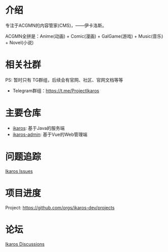 # 介绍

专注于ACGMN的内容管家(CMS)，——伊卡洛斯。

ACGMN全拼是：Anime(动画) + Comic(漫画) + GalGame(游戏) + Music(音乐) + Novel(小说)


# 相关社群
PS: 暂时只有 TG群组，后续会有官网、社区、官网文档等等
- Telegram群组：https://t.me/ProjectIkaros

# 主要仓库
- [ikaros](https://github.com/ikaros-dev/ikaros): 基于Java的服务端
- [ikaros-admin](https://github.com/ikaros-dev/ikaros-admin): 基于Vue的Web管理端

# 问题追踪
[Ikaros Issues](https://github.com/ikaros-dev/ikaros/issues)

# 项目进度
Project: https://github.com/orgs/ikaros-dev/projects

# 论坛
[Ikaros Discussions](https://github.com/orgs/ikaros-dev/discussions)
